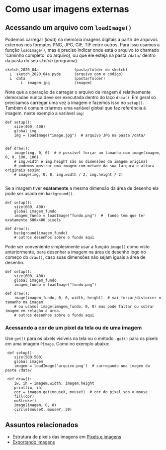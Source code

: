 # Como usar imagens externas

## Acessando um arquivo com `loadImage()`

Podemos carregar (*load*) na memória imagens digitais a partir de arquivos externos nos formatos PNG, JPG, GIF, TIF entre outros. Para isso usamos a função `loadImage()`, mas é preciso indicar onde está o arquivo (o chamado 'caminho completo' do arquivo), ou que ele esteja na pasta `/data/` dentro da pasta do seu *sketch* (programa).

```
sketch_2020_04a                (pasta/folder do sketch)
  L  sketch_2020_04a.pyde      (arquivo com o código)
  L  data                      (pasta/folder)
       L  imagem.jpg           (imagem)
```

Note que a operação de carregar o arquivo de imagem é relativamente demoradae nunca deve ser executada dentro do laço `draw()`. Em geral só precisamos carregar uma vez a imagem e fazemos isso no `setup()`. Também é comum criarmos uma variável global que faz referência à imagem, neste exemplo a variável `img`:

```pyde
def setup():
    size(400, 400)
    global img
    img = loadImage("image.jpg")  # arquivo JPG na pasta /data/


def draw():
    image(img, 0, 0)  # é possível forçar um tamanho com image(imagem, 0, 0, 100, 100)
    # img.width e img.height são as dimensões da imagem original
    # podemos mostrar uma imagem com metade da sua largura e altura originais assim:
    # image(img, 0, 0, img.width / 2, img.height / 2)
    
```

Se a imagem tiver **exatamente** a mesma dimensão da área de desenho ela pode ser usada em `background()`.

```pyde
def setup():
    size(600, 400)
    global imagem_fundo
    imagem_fundo = loadImage("fundo.png")  #  fundo tem que ter exatamente 600x400 pixels

def draw():
    background(imagem_fundo)
    # outros desenhos sobre o fundo aqui
```

Pode ser conveniente simplesmente usar a função `image()` como visto anteriormente, para desenhar a imagem na área de desenho logo no começo do `draw()`, caso suas dimensões não sejam iguais a área de desenho.

```pyde
def setup():
    size(600, 400)
    global imagem_fundo
    imagem_fundo = loadImage("fundo.png")

def draw():
    image(imagem_fundo, 0, 0, width, height)  # vai forçar/distorcer o tamanho na imagem
    # ou usamos image(imagem_fundo, 0, 0) mas pode faltar ou sobrar imagem em relação à área.
    # outros desenhos sobre o fundo aqui
```

### Acessando a cor de um pixel da tela ou de uma imagem
 
Use `get()` para os pixels visíveis na tela ou o método `.get()` para os pixels em uma imagem `PImage`. Como no exemplo abaixo:

```pyde
 def setup():
    size(500,500)
    global imagem
    imagem = loadImage('arquivo.png')  # carregando uma imagem da pasta /data/
    
 def draw():
    iw, ih = imagem.width, imagem.height
    print(iw, ih)
    cor = imagem.get(mouseX, mouseY)  # cor do pixel sob o mouse
    fill(cor)
    noStroke()
    image(imagem, 0, 0)
    circle(mouseX, mouseY, 30)
```

## Assuntos relacionados

- Estrutura de pixels das imagens em [Pixels e imagens](pixels.md)
- [Exportando imagens](exportando_imagem.md)
